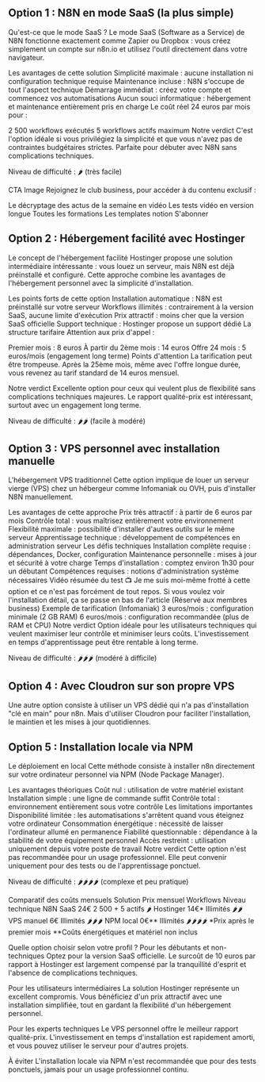 ## Option 1 : N8N en mode SaaS (la plus simple)
Qu'est-ce que le mode SaaS ?
Le mode SaaS (Software as a Service) de N8N fonctionne exactement comme Zapier ou Dropbox : vous créez simplement un compte sur n8n.io et utilisez l'outil directement dans votre navigateur.

Les avantages de cette solution
Simplicité maximale : aucune installation ni configuration technique requise
Maintenance incluse : N8N s'occupe de tout l'aspect technique
Démarrage immédiat : créez votre compte et commencez vos automatisations
Aucun souci informatique : hébergement et maintenance entièrement pris en charge
Le coût réel
24 euros par mois pour :

2 500 workflows exécutés
5 workflows actifs maximum
Notre verdict
C'est l'option idéale si vous privilégiez la simplicité et que vous n'avez pas de contraintes budgétaires strictes. Parfaite pour débuter avec N8N sans complications techniques.

Niveau de difficulté : 🌶️ (très facile)

CTA Image
Rejoignez le club business, pour accéder à du contenu exclusif :

Le décryptage des actus de la semaine en vidéo
Les tests vidéo en version longue
Toutes les formations
Les templates notion
S'abonner

## Option 2 : Hébergement facilité avec Hostinger
Le concept de l'hébergement facilité
Hostinger propose une solution intermédiaire intéressante : vous louez un serveur, mais N8N est déjà préinstallé et configuré. Cette approche combine les avantages de l'hébergement personnel avec la simplicité d'installation.

Les points forts de cette option
Installation automatique : N8N est préinstallé sur votre serveur
Workflows illimités : contrairement à la version SaaS, aucune limite d'exécution
Prix attractif : moins cher que la version SaaS officielle
Support technique : Hostinger propose un support dédié
La structure tarifaire
Attention aux prix d'appel :

Premier mois : 8 euros
À partir du 2ème mois : 14 euros
Offre 24 mois : 5 euros/mois (engagement long terme)
Points d'attention
La tarification peut être trompeuse. Après la 25ème mois, même avec l'offre longue durée, vous revenez au tarif standard de 14 euros mensuel.

Notre verdict
Excellente option pour ceux qui veulent plus de flexibilité sans complications techniques majeures. Le rapport qualité-prix est intéressant, surtout avec un engagement long terme.

Niveau de difficulté : 🌶️🌶️ (facile à modéré)

## Option 3 : VPS personnel avec installation manuelle
L'hébergement VPS traditionnel
Cette option implique de louer un serveur vierge (VPS) chez un hébergeur comme Infomaniak ou OVH, puis d'installer N8N manuellement.

Les avantages de cette approche
Prix très attractif : à partir de 6 euros par mois
Contrôle total : vous maîtrisez entièrement votre environnement
Flexibilité maximale : possibilité d'installer d'autres outils sur le même serveur
Apprentissage technique : développement de compétences en administration serveur
Les défis techniques
Installation complète requise : dépendances, Docker, configuration
Maintenance personnelle : mises à jour et sécurité à votre charge
Temps d'installation : comptez environ 1h30 pour un débutant
Compétences requises : notions d'administration système nécessaires
Vidéo résumée du test
📺
Je me suis moi-même frotté à cette option et ce n'est pas forcément de tout repos.
Si vous voulez voir l'installation détail, ça se passe en bas de l'article (Réservé aux membres business)
Exemple de tarification (Infomaniak)
3 euros/mois : configuration minimale (2 GB RAM)
6 euros/mois : configuration recommandée (plus de RAM et CPU)
Notre verdict
Option idéale pour les utilisateurs techniques qui veulent maximiser leur contrôle et minimiser leurs coûts. L'investissement en temps d'apprentissage peut être rentable à long terme.

Niveau de difficulté : 🌶️🌶️🌶️ (modéré à difficile)

## Option 4 : Avec Cloudron sur son propre VPS

Une autre option consiste à utiliser un VPS dédié qui n'a pas d'installation "clé en main" pour n8n.
Mais d'utiliser Cloudron pour faciliter l'installation, le maintien et les mises à jour quotidiennes.

## Option 5 : Installation locale via NPM
Le déploiement en local
Cette méthode consiste à installer n8n directement sur votre ordinateur personnel via NPM (Node Package Manager).

Les avantages théoriques
Coût nul : utilisation de votre matériel existant
Installation simple : une ligne de commande suffit
Contrôle total : environnement entièrement sous votre contrôle
Les limitations importantes
Disponibilité limitée : les automatisations s'arrêtent quand vous éteignez votre ordinateur
Consommation énergétique : nécessité de laisser l'ordinateur allumé en permanence
Fiabilité questionnable : dépendance à la stabilité de votre équipement personnel
Accès restreint : utilisation uniquement depuis votre poste de travail
Notre verdict
Cette option n'est pas recommandée pour un usage professionnel. Elle peut convenir uniquement pour des tests ou de l'apprentissage ponctuel.

Niveau de difficulté : 🌶️🌶️🌶️🌶️ (complexe et peu pratique)



Comparatif des coûts mensuels
Solution	Prix mensuel	Workflows	Niveau technique
N8N SaaS	24€	2 500 + 5 actifs	🌶️
Hostinger	14€*	Illimités	🌶️🌶️
VPS manuel	6€	Illimités	🌶️🌶️🌶️
NPM local	0€**	Illimités	🌶️🌶️🌶️🌶️
*Prix après le premier mois
**Coûts énergétiques et matériel non inclus

Quelle option choisir selon votre profil ?
Pour les débutants et non-techniques
Optez pour la version SaaS officielle. Le surcoût de 10 euros par rapport à Hostinger est largement compensé par la tranquillité d'esprit et l'absence de complications techniques.

Pour les utilisateurs intermédiaires
La solution Hostinger représente un excellent compromis. Vous bénéficiez d'un prix attractif avec une installation simplifiée, tout en gardant la flexibilité d'un hébergement personnel.

Pour les experts techniques
Le VPS personnel offre le meilleur rapport qualité-prix. L'investissement en temps d'installation est rapidement amorti, et vous pouvez utiliser le serveur pour d'autres projets.

À éviter
L'installation locale via NPM n'est recommandée que pour des tests ponctuels, jamais pour un usage professionnel continu.

